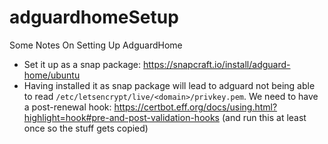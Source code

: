 # adguardhomeSetup
Some Notes On Setting Up AdguardHome

- Set it up as a snap package: https://snapcraft.io/install/adguard-home/ubuntu
- Having installed it as snap package will lead to adguard not being able to read `/etc/letsencrypt/live/<domain>/privkey.pem`. We need to have a post-renewal hook: https://certbot.eff.org/docs/using.html?highlight=hook#pre-and-post-validation-hooks (and run this at least once so the stuff gets copied)

